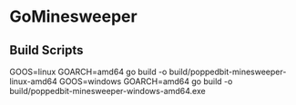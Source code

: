 # GoMinesweeper

## Build Scripts

GOOS=linux GOARCH=amd64 go build -o build/poppedbit-minesweeper-linux-amd64
GOOS=windows GOARCH=amd64 go build -o build/poppedbit-minesweeper-windows-amd64.exe
